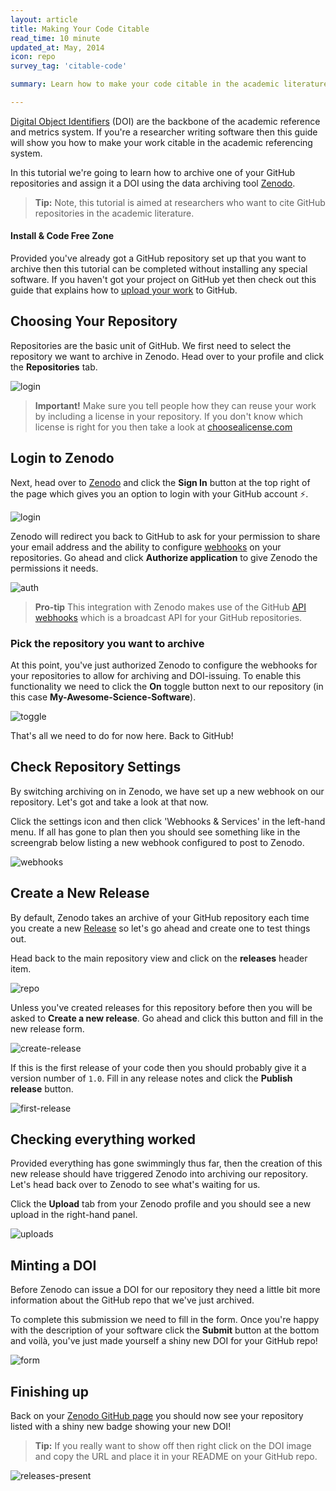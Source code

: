 ```yaml
---
layout: article
title: Making Your Code Citable
read_time: 10 minute
updated_at: May, 2014
icon: repo
survey_tag: 'citable-code'

summary: Learn how to make your code citable in the academic literature by assigning a Digital Object Identifier to your GitHub repository

---
```

<a id="intro" title="Intro" class="toc-item"></a>

[Digital Object Identifiers](http://en.wikipedia.org/wiki/Digital_object_identifier) (DOI) are the backbone of the academic reference and metrics system. If you're a researcher writing software then this guide will show you how to make your work citable in the academic referencing system.

In this tutorial we're going to learn how to archive one of your GitHub repositories and assign it a DOI using the data archiving tool [Zenodo](https://zenodo.org/about).

> **Tip:** Note, this tutorial is aimed at researchers who want to cite GitHub repositories in the academic literature.

#### Install & Code Free Zone

Provided you've already got a GitHub repository set up that you want to archive then this tutorial can be completed without installing any special software. If you haven't got your project on GitHub yet then check out this guide that explains how to [upload your work](https://guides.github.com/introduction/desktop/) to GitHub.

<a id="repository" title="Choosing Your Repo" class="toc-item"></a>

## Choosing Your Repository

Repositories are the basic unit of GitHub. We first need to select the repository we want to archive in Zenodo. Head over to your profile and click the **Repositories** tab.

![login](repos.png)

> **Important!** Make sure you tell people how they can reuse your work by including a license in your repository. If you don't know which license is right for you then take a look at [choosealicense.com](http://choosealicense.com/)

<a id="login" title="Login to Zenodo" class="toc-item"></a>

## Login to Zenodo

Next, head over to [Zenodo](http://zenodo.org) and click the **Sign In** button at the top right of the page which gives you an option to login with your GitHub account :zap:.

![login](zenodo-login.png)

Zenodo will redirect you back to GitHub to ask for your permission to share your email address and the ability to configure [webhooks](https://developer.github.com/webhooks/) on your repositories. Go ahead and click **Authorize application** to give Zenodo the permissions it needs.

![auth](zenodo-authorize.png)

> **Pro-tip** This integration with Zenodo makes use of the GitHub [API webhooks](https://developer.github.com/webhooks/) which is a broadcast API for your GitHub repositories.

### Pick the repository you want to archive

At this point, you've just authorized Zenodo to configure the webhooks for your repositories to allow for archiving and DOI-issuing. To enable this functionality we need to click the **On** toggle button next to our repository (in this case **My-Awesome-Science-Software**).

![toggle](zenodo-toggle-on.png)

That's all we need to do for now here. Back to GitHub!

<a id="check" title="Check Repo Settings" class="toc-item"></a>

## Check Repository Settings

By switching archiving on in Zenodo, we have set up a new webhook on our repository. Let's got and take a look at that now.

Click the settings icon <span class="octicon octicon-tools"></span> and then click 'Webhooks &amp; Services' in the left-hand menu. If all has gone to plan then you should see something like in the screengrab below listing a new webhook configured to post to Zenodo.

![webhooks](webhook-view.png)

<a id="create" title="Create a New Release" class="toc-item"></a>

## Create a New Release

By default, Zenodo takes an archive of your GitHub repository each time you create a new [Release](https://help.github.com/articles/about-releases) so let's go ahead and create one to test things out.

Head back to the main repository view and click on the **releases** header item.

![repo](repo-view.png)

Unless you've created releases for this repository before then you will be asked to **Create a new release**. Go ahead and click this button and fill in the new release form.

![create-release](create-release.png)

If this is the first release of your code then you should probably give it a version number of `1.0`. Fill in any release notes and click the **Publish release** button.

![first-release](first-release.png)

## Checking everything worked

Provided everything has gone swimmingly thus far, then the creation of this new release should have triggered Zenodo into archiving our repository. Let's head back over to Zenodo to see what's waiting for us.

Click the **Upload** tab from your Zenodo profile and you should see a new upload in the right-hand panel.

![uploads](upload-tab.png)

<a id="finishing" title="Minting a DOI" class="toc-item"></a>

## Minting a DOI

Before Zenodo can issue a DOI for our repository they need a little bit more information about the GitHub repo that we've just archived.

To complete this submission we need to fill in the form. Once you're happy with the description of your software click the **Submit** button at the bottom and voil&agrave;, you've just made yourself a shiny new DOI for your GitHub repo!

![form](zenodo-form.png)

<a id="finishing-up" title="Finishing up" class="toc-item"></a>

## Finishing up

Back on your [Zenodo GitHub page](https://zenodo.org/account/settings/github) you should now see your repository listed with a shiny new badge showing your new DOI!

> **Tip:** If you really want to show off then right click on the DOI image and copy the URL and place it in your README on your GitHub repo.

![releases-present](releases-present.png)
